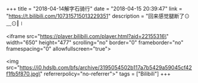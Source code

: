 +++
title = "2018-04-14解字石骑行"
date = "2018-04-15 20:39:47"
link = "https://t.bilibili.com/107315715013229351"
description = "回来感觉腿断了⊙﹏⊙‖∣<br><br><iframe src=\"https://player.bilibili.com/player.html?aid=22155316\" width=\"650\" height=\"477\" scrolling=\"no\" border=\"0\" frameborder=\"no\" framespacing=\"0\" allowfullscreen=\"true\"></iframe><br><br><img src=\"https://i0.hdslb.com/bfs/archive/3195054502b117a7b5429a59045cf42f1fb5f870.jpg\" referrerpolicy=\"no-referrer\">"
tags = ["Bilibili"]
+++

